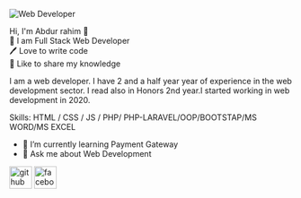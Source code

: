 
![Web Developer](https://images.unsplash.com/photo-1504805572947-34fad45aed93?ixlib=rb-1.2.1&ixid=MnwxMjA3fDB8MHxzZWFyY2h8MTF8fHdlYiUyMGRldmVsb3BlcnxlbnwwfHwwfHw%3D&auto=format&fit=crop&w=500&q=60)

 Hi, I'm Abdur rahim 👋</br>
👑 I am Full Stack Web Developer</br>
🖊️ Love to write code</br>
🎤 Like to share my knowledge 


I am a web developer. I have 2 and a half year  year of experience in the web development sector. I read also in Honors 2nd year.I started working in web development in 2020. 

Skills: HTML / CSS / JS / PHP/ PHP-LARAVEL/OOP/BOOTSTAP/MS WORD/MS EXCEL

- 🌱 I’m currently learning Payment Gateway 
- 💬 Ask me about Web Development 


[<img src='https://cdn.jsdelivr.net/npm/simple-icons@3.0.1/icons/github.svg' alt='github' height='40'>](https://github.com/https://github.com/tushar3245/tushar3245/edit/main/README.md)  [<img src='https://cdn.jsdelivr.net/npm/simple-icons@3.0.1/icons/facebook.svg' alt='facebook' height='40'>](https://www.facebook.com/https://www.facebook.com/tushar.jamaddar/)  



